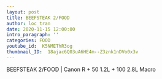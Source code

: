```yaml
---
layout: post
title: BEEFSTEAK 2/FOOD
author: loc_tran
date: 2020-11-15 12:00:00
intro_paragraph: ''
categories: FOOD
youtube_id:  K5NMEThR3og
thumbnail_ID:  18ajac6Q03uA6HE4m--Z3znk1nDVo0x3v
---
```

BEEFSTEAK 2/FOOD | Canon R + 50 1.2L + 100 2.8L Macro
